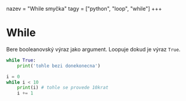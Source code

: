 nazev = "While smyčka"
tagy = ["python", "loop", "while"]
+++
# While

Bere booleanovský výraz jako argument.
Loopuje dokud je výraz `True`.

```python
while True:
	print('tohle bezi donekonecna')
```

```python
i = 0
while i < 10
	print(i) # tohle se provede 10krat
	i += 1
```
